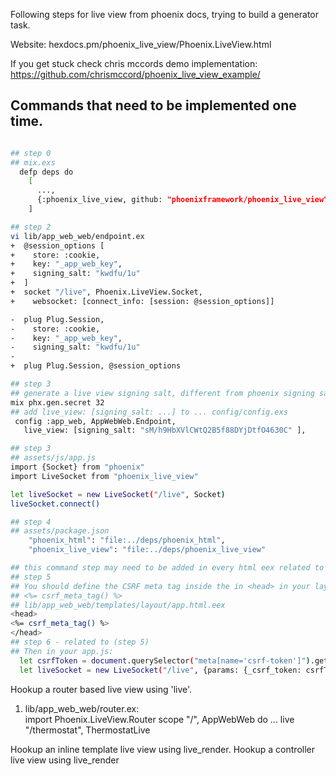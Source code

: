 Following steps for live view from phoenix docs, trying to build a generator task.

Website: hexdocs.pm/phoenix_live_view/Phoenix.LiveView.html

If you get stuck check chris mccords demo implementation:
https://github.com/chrismccord/phoenix_live_view_example/

## Commands that need to be implemented one time.
```bash

## step 0
## mix.exs
  defp deps do
    [
      ...,
      {:phoenix_live_view, github: "phoenixframework/phoenix_live_view"}
    ]

## step 2
vi lib/app_web_web/endpoint.ex
+  @session_options [
+    store: :cookie,
+    key: "_app_web_key",
+    signing_salt: "kwdfu/1u"
+  ]
+  socket "/live", Phoenix.LiveView.Socket,
+    websocket: [connect_info: [session: @session_options]]

-  plug Plug.Session,
-    store: :cookie,
-    key: "_app_web_key",
-    signing_salt: "kwdfu/1u"
-
+  plug Plug.Session, @session_options

## step 3
## generate a live view signing salt, different from phoenix signing salt.
mix phx.gen.secret 32
## add live_view: [signing_salt: ...] to ... config/config.exs
 config :app_web, AppWebWeb.Endpoint,
   live_view: [signing_salt: "sM/h9HbXVlCWtQ2B5f88DYjDtfO4630C" ],

## step 3
## assets/js/app.js 
import {Socket} from "phoenix"
import LiveSocket from "phoenix_live_view"

let liveSocket = new LiveSocket("/live", Socket)
liveSocket.connect()

## step 4
## assets/package.json
    "phoenix_html": "file:../deps/phoenix_html",
    "phoenix_live_view": "file:../deps/phoenix_live_view"

## this command step may need to be added in every html eex related to the live view.
## step 5 
## You should define the CSRF meta tag inside the in <head> in your layout:
## <%= csrf_meta_tag() %>
## lib/app_web_web/templates/layout/app.html.eex
<head>
<%= csrf_meta_tag() %>
</head>
## step 6 - related to (step 5)
## Then in your app.js: 
  let csrfToken = document.querySelector("meta[name='csrf-token']").getAttribute("content");
  let liveSocket = new LiveSocket("/live", {params: {_csrf_token: csrfToken}});
```
Hookup a router based live view using 'live'.
1) lib/app_web_web/router.ex:  
     import Phoenix.LiveView.Router
     scope "/", AppWebWeb do
     ... 
       live "/thermostat", ThermostatLive


Hookup an inline template live view using live_render.
Hookup a controller live view using live_render
